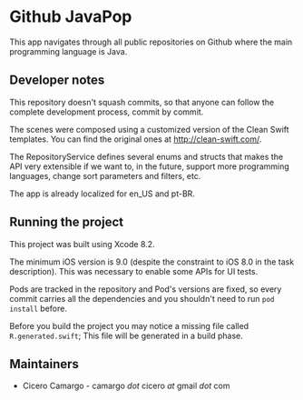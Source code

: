 # Github JavaPop
This app navigates through all public repositories on Github where the main programming language is Java.

## Developer notes

This repository doesn't squash commits, so that anyone can follow the complete development process, commit by commit.

The scenes were composed using a customized version of the Clean Swift templates. You can find the original ones at http://clean-swift.com/.

The RepositoryService defines several enums and structs that makes the API very extensible if we want to, in the future, support more programming languages, change sort parameters and filters, etc.

The app is already localized for en_US and pt-BR.

## Running the project

This project was built using Xcode 8.2.

The minimum iOS version is 9.0 (despite the constraint to iOS 8.0 in the task description). This was necessary to enable some APIs for UI tests.

Pods are tracked in the repository and Pod's versions are fixed, so every commit carries all the dependencies and you shouldn't need to run `pod install` before.

Before you build the project you may notice a missing file called `R.generated.swift`; This file will be generated in a build phase.

## Maintainers
* Cicero Camargo - camargo _dot_ cicero _at_ gmail _dot_ com